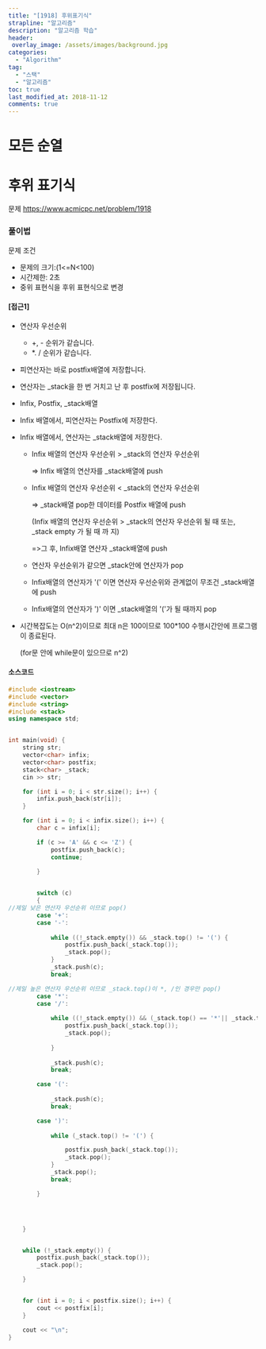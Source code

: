 ```yaml
---
title: "[1918] 후위표기식"
strapline: "알고리즘"
description: "알고리즘 학습"
header:
 overlay_image: /assets/images/background.jpg
categories:
  - "Algorithm"
tag:
  - "스택"
  - "알고리즘"
toc: true
last_modified_at: 2018-11-12
comments: true
---
```


# 모든 순열



# 후위 표기식

문제
https://www.acmicpc.net/problem/1918


### 풀이법

문제 조건

- 문제의 크기:(1<=N<100)
- 시간제한: 2초
- 중위 표현식을 후위 표현식으로 변경




#### [접근1]

- 연산자 우선순위 

  - +,  -  순위가 같습니다.
  - *. /  순위가 같습니다.

- 피연산자는 바로 postfix배열에 저장합니다.

- 연산자는 _stack을 한 번 거치고 난 후 postfix에 저장됩니다.

- Infix, Postfix,  _stack배열

- Infix 배열에서, 피연산자는 Postfix에 저장한다.

- Infix 배열에서, 연산자는 _stack배열에 저장한다.

  - Infix 배열의 연산자 우선순위 >  _stack의 연산자 우선순위 

    => Infix 배열의 연산자를  _stack배열에 push

  - Infix 배열의 연산자 우선순위 <  _stack의 연산자 우선순위 

    => _stack배열 pop한 데이터를 Postfix 배열에 push

       (Infix 배열의 연산자 우선순위 >  _stack의 연산자 우선순위 될 때  또는,  _stack empty 가 될 때 까    지)

    =>그 후, Infix배열 연산자  _stack배열에 push

  - 연산자 우선순위가 같으면  _stack안에 연산자가 pop

  - Infix배열의 연산자가 '(' 이면 연산자 우선순위와 관계없이 무조건  _stack배열에 push

  - Infix배열의 연산자가 ')' 이면  _stack배열의 '('가 될 때까지 pop

- 시간복잡도는 O(n^2)이므로 최대 n은 100이므로 100*100 수행시간안에 프로그램이 종료된다.

  (for문 안에 while문이 있으므로 n^2)

#### 소스코드

```c++
#include <iostream>
#include <vector>
#include <string>
#include <stack>
using namespace std;


int main(void) {
	string str;
	vector<char> infix;
	vector<char> postfix;
	stack<char> _stack;
	cin >> str;

	for (int i = 0; i < str.size(); i++) {
		infix.push_back(str[i]);
	}

	for (int i = 0; i < infix.size(); i++) {
		char c = infix[i];

		if (c >= 'A' && c <= 'Z') {
			postfix.push_back(c);
			continue;

		}
		

		switch (c)
		{
//제일 낮은 연산자 우선순위 이므로 pop()
		case '+':
		case '-':
			
			while ((!_stack.empty()) && _stack.top() != '(') {
				postfix.push_back(_stack.top());
				_stack.pop();
			}
			_stack.push(c);
			break;

//제일 높은 연산자 우선순위 이므로 _stack.top()이 *, /인 경우만 pop()
		case '*':
		case '/':
			
			while ((!_stack.empty()) && (_stack.top() == '*'|| _stack.top() == '/')) {
				postfix.push_back(_stack.top());
				_stack.pop();
				
			}
			
			_stack.push(c);
			break;

		case '(':
			
			_stack.push(c);
			break;

		case ')':
			
			while (_stack.top() != '(') {

				postfix.push_back(_stack.top());
				_stack.pop();
			}
			_stack.pop();
			break;

		}




	}


	while (!_stack.empty()) {
		postfix.push_back(_stack.top());
		_stack.pop();

	}


	for (int i = 0; i < postfix.size(); i++) {
		cout << postfix[i];
	}

	cout << "\n";
}


```




